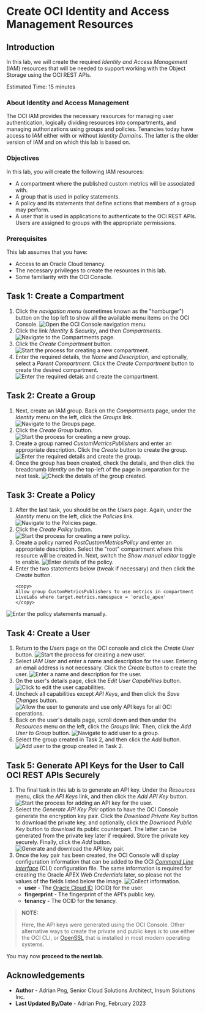 # Create OCI Identity and Access Management Resources

## Introduction

In this lab, we will create the required *Identity and Access Management* (IAM) resources that will be needed to support working with the Object Storage using the OCI REST APIs.

Estimated Time: 15 minutes

### About Identity and Access Management

The OCI IAM provides the necessary resources for managing user authentication, logically dividing resources into compartments, and managing authorizations using groups and policies. Tenancies today have access to IAM either with or without *Identity Domains*. The latter is the older version of IAM and on which this lab is based on.

### Objectives

In this lab, you will create the following IAM resources:

* A compartment where the published custom metrics will be associated with.
* A group that is used in policy statements.
* A policy and its statements that define actions that members of a group may perform.
* A user that is used in applications to authenticate to the OCI REST APIs. Users are assigned to groups with the appropriate permissions.

### Prerequisites

This lab assumes that you have:

* Access to an Oracle Cloud tenancy.
* The necessary privileges to create the resources in this lab.
* Some familiarity with the OCI Console.

## Task 1: Create a Compartment

1. Click the *navigation menu* (sometimes known as the "hamburger") button on the top left to show all the available menu items on the OCI Console.
![Open the OCI Console navigation menu.](./images/oci-navigation-menu.png)
1. Click the link *Identity & Security*, and then *Compartments*.
![Navigate to the Compartments page.](./images/navigate-to-compartments-page.png)
1. Click the *Create Compartment* button.
![Start the process for creating a new compartment.](./images/create-a-new-compartment.png)
1. Enter the required details, the *Name* and *Description*, and optionally, select a *Parent Compartment*. Click the *Create Compartment* button to create the desired compartment.
![Enter the required detais and create the compartment.](./images/enter-required-details-about-new-compartment.png)

## Task 2: Create a Group

1. Next, create an IAM group. Back on the *Compartments* page, under the *Identity* menu on the left, click the *Groups* link.
![Navigate to the Groups page.](./images/navigate-to-the-groups-page.png)
1. Click the *Create Group* button.
![Start the process for creating a new group.](./images/create-a-new-group.png)
1. Create a group named *CustomMetricsPublishers* and enter an appropriate description. Click the *Create* button to create the group.
![Enter the required details and create the group.](./images/enter-required-details-about-new-group.png)
1. Once the group has been created, check the details, and then click the breadcrumb *Identity* on the top-left of the page in preparation for the next task.
![Check the details of the group created.](./images/check-details-of-group-created.png)

## Task 3: Create a Policy

1. After the last task, you should be on the *Users* page. Again, under the *Identity* menu on the left, click the *Policies* link.
![Navigate to the Policies page.](./images/navigate-to-the-policies-page.png)
1. Click the *Create Policy* button.
![Start the process for creating a new policy.](./images/create-a-new-policy.png)
1. Create a policy named *PostCustomMetricsPolicy* and enter an appropriate description. Select the "root" compartment where this resource will be created in. Next, switch the *Show manual editor* toggle to enable.
![Enter details of the policy.](./images/enter-required-details-about-new-policy.png)
1. Enter the two statements below (tweak if necessary) and then click the *Create* button.
	```text
	<copy>
	Allow group CustomMetricsPublishers to use metrics in compartment LiveLabs where target.metrics.namespace = 'oracle_apex'
	</copy>
	```
![Enter the policy statements manually.](./images/enter-policy-statements-manually.png)

## Task 4: Create a User

1. Return to the *Users* page on the OCI console and click the *Create User* button.
![Start the process for creating a new user.](./images/create-a-new-user.png)
1. Select *IAM User* and enter a name and description for the user. Entering an email address is not necessary. Click the *Create* button to create the user.
![Enter a name and description for the user.](./images/enter-details-about-new-user.png)
1. On the user's details page, click the *Edit User Capabilities* button.
![Click to edit the user capabilities.](./images/edit-user-capabilities.png)
1. Uncheck all capabilities except *API Keys*, and then click the *Save Changes* button.
![Allow the user to generate and use only API keys for all OCI operations.](./images/allow-user-to-generate-api-keys-only.png)
1. Back on the user's details page, scroll down and then under the *Resources* menu on the left, click the *Groups* link. Then, click the *Add User to Group* button.
![Navigate to add user to a group.](./images/navigate-to-add-user-to-group.png)
1. Select the group created in Task 2, and then click the *Add* button.
![Add user to the group created in Task 2.](./images/add-user-to-group.png)

## Task 5: Generate API Keys for the User to Call OCI REST APIs Securely

1. The final task in this lab is to generate an API key. Under the *Resources* menu, click the *API Keys* link, and then click the *Add API Key* button.
![Start the process for adding an API key for the user.](./images/add-api-keys-for-user.png)
1. Select the *Generate API Key Pair* option to have the OCI Console generate the encryption key pair. Click the *Download Private Key* button to download the private key, and optionally, click the *Download Public Key* button to download its public counterpart. The latter can be generated from the private key later if required. Store the private key securely. Finally, click the *Add* button.
![Generate and download the API key pair.](./images/generate-download-api-key-pair.png)
1. Once the key pair has been created, the OCI Console will display configuration information that can be added to the OCI [*Command Line Interface*](https://docs.oracle.com/iaas/Content/API/Concepts/cliconcepts.htm) (CLI) configuration file. The same information is required for creating the Oracle APEX *Web Credentials* later, so please not the values of the fields listed below the image.
![Collect information.](./images/collect-information.png)
	* **user** - The [Oracle Cloud ID](https://docs.oracle.com/iaas/Content/General/Concepts/identifiers.htm) (OCID) for the user.
	* **fingerprint** - The fingerprint of the API's public key.
	* **tenancy** - The OCID for the tenancy.

> **NOTE:**
>
> Here, the API keys were generated using the OCI Console. Other alternative ways to create the private and public keys is to use either the OCI CLI, or [OpenSSL](https://www.openssl.org) that is installed in most modern operating systems.

You may now **proceed to the next lab**.

## Acknowledgements

* **Author** - Adrian Png, Senior Cloud Solutions Architect, Insum Solutions Inc.
* **Last Updated By/Date** - Adrian Png, February 2023
